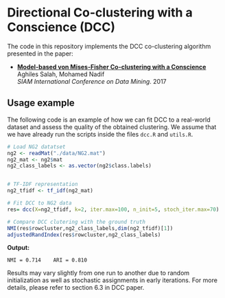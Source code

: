 # Directional Co-clustering with a Conscience (DCC)

The code in this repository implements the DCC co-clustering algorithm presented in the paper: 
- **[Model-based von Mises-Fisher Co-clustering with a Conscience](https://epubs.siam.org/doi/pdf/10.1137/1.9781611974973.28)** <br/>Aghiles Salah, Mohamed Nadif<br/>*SIAM International Conference on Data Mining*. 2017

## Usage example
The following code is an example of how we can fit DCC to a real-world dataset and assess the quality of the obtained clustering. We assume that we have already run the scripts inside the files `dcc.R` and `utils.R`. 
```R
# Load NG2 datatset
ng2 <- readMat("./data/NG2.mat")
ng2_mat <- ng2$mat
ng2_class_labels <- as.vector(ng2$class.labels)


# TF-IDF representation
ng2_tfidf <- tf_idf(ng2_mat)

# Fit DCC to NG2 data
res= dcc(X=ng2_tfidf, k=2, iter.max=100, n_init=5, stoch_iter.max=70)

# Compare DCC clutering with the ground truth
NMI(res$rowcluster,ng2_class_labels,dim(ng2_tfidf)[1])
adjustedRandIndex(res$rowcluster,ng2_class_labels)
```
**Output:**

    NMI = 0.714    ARI = 0.810
Results may vary slightly from one run to another due to random initialization as well as stochastic assignments in early iterations. For more details, please refer to section 6.3 in DCC paper.   
